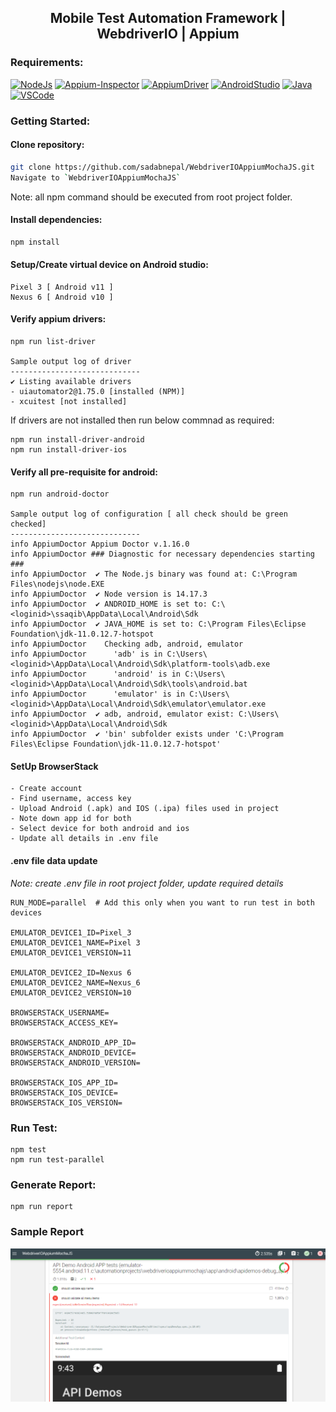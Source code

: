 <h2 align="center"> Mobile Test Automation Framework | WebdriverIO | Appium </h2>


### Requirements:
[![NodeJs](https://img.shields.io/badge/-NodeJS-%23339933?logo=npm)](https://nodejs.org/en/download/)
[![Appium-Inspector](https://img.shields.io/badge/-Appium%20Inspector-662d91?logo=appium&logoColor=black)](https://github.com/appium/appium-inspector/releases)
[![AppiumDriver](https://img.shields.io/badge/-Appium%20Driver-662d91?logo=Appium&logoColor=white)](https://appiumpro.com/editions/122-installing-appium-20-and-the-driver-and-plugins-cli)
[![AndroidStudio](https://img.shields.io/badge/-Android%20Studio-3DDC84?logo=android-studio&logoColor=white)](https://developer.android.com/studio)
[![Java](https://img.shields.io/badge/-JDK-%23007396?logo=java&logoColor=black&)](https://www.oracle.com/java/technologies/downloads/)
[![VSCode](https://img.shields.io/badge/-Visual%20Studio%20Code-%233178C6?logo=visual-studio-code)](https://code.visualstudio.com/download)

### Getting Started:

#### Clone repository:
```bash
git clone https://github.com/sadabnepal/WebdriverIOAppiumMochaJS.git
Navigate to `WebdriverIOAppiumMochaJS`
```
Note: all npm command should be executed from root project folder.

#### Install dependencies:
```bash
npm install
```

#### Setup/Create virtual device on Android studio:
```
Pixel 3 [ Android v11 ]
Nexus 6 [ Android v10 ]
```

#### Verify appium drivers:
```
npm run list-driver

Sample output log of driver
-----------------------------
✔ Listing available drivers
- uiautomator2@1.75.0 [installed (NPM)]
- xcuitest [not installed]
```

If drivers are not installed then run below commnad as required:
```
npm run install-driver-android
npm run install-driver-ios
```

#### Verify all pre-requisite for android:
```
npm run android-doctor

Sample output log of configuration [ all check should be green checked]
-----------------------------
info AppiumDoctor Appium Doctor v.1.16.0
info AppiumDoctor ### Diagnostic for necessary dependencies starting ###
info AppiumDoctor  ✔ The Node.js binary was found at: C:\Program Files\nodejs\node.EXE
info AppiumDoctor  ✔ Node version is 14.17.3
info AppiumDoctor  ✔ ANDROID_HOME is set to: C:\<loginid>\ssaqib\AppData\Local\Android\Sdk
info AppiumDoctor  ✔ JAVA_HOME is set to: C:\Program Files\Eclipse Foundation\jdk-11.0.12.7-hotspot
info AppiumDoctor    Checking adb, android, emulator
info AppiumDoctor      'adb' is in C:\Users\<loginid>\AppData\Local\Android\Sdk\platform-tools\adb.exe
info AppiumDoctor      'android' is in C:\Users\<loginid>\AppData\Local\Android\Sdk\tools\android.bat
info AppiumDoctor      'emulator' is in C:\Users\<loginid>\AppData\Local\Android\Sdk\emulator\emulator.exe      
info AppiumDoctor  ✔ adb, android, emulator exist: C:\Users\<loginid>\AppData\Local\Android\Sdk
info AppiumDoctor  ✔ 'bin' subfolder exists under 'C:\Program Files\Eclipse Foundation\jdk-11.0.12.7-hotspot'
```

#### SetUp BrowserStack
```
- Create account
- Find username, access key
- Upload Android (.apk) and IOS (.ipa) files used in project
- Note down app id for both
- Select device for both android and ios
- Update all details in .env file
```

#### .env file data update
<i>Note: create .env file in root project folder, update required details</i>
```
RUN_MODE=parallel  # Add this only when you want to run test in both devices

EMULATOR_DEVICE1_ID=Pixel_3
EMULATOR_DEVICE1_NAME=Pixel 3
EMULATOR_DEVICE1_VERSION=11

EMULATOR_DEVICE2_ID=Nexus 6
EMULATOR_DEVICE2_NAME=Nexus_6
EMULATOR_DEVICE2_VERSION=10

BROWSERSTACK_USERNAME=
BROWSERSTACK_ACCESS_KEY=

BROWSERSTACK_ANDROID_APP_ID=
BROWSERSTACK_ANDROID_DEVICE=
BROWSERSTACK_ANDROID_VERSION=

BROWSERSTACK_IOS_APP_ID=
BROWSERSTACK_IOS_DEVICE=
BROWSERSTACK_IOS_VERSION=
```

### Run Test:
```
npm test
npm run test-parallel
```

### Generate Report:
```
npm run report
```

### Sample Report
![report.png](sample/report.png)
